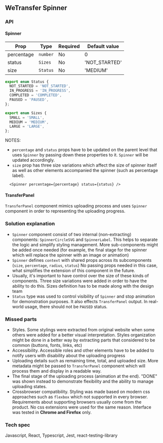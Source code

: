 ## WeTransfer Spinner

### API

#### Spinner
| Prop       | Type             | Required | Default value  |
| ---------- | ---------------- | -------- | -------------- |
| percentage | `number`         | No       | 0              |
| status     | `Sizes`          | No       | 'NOT_STARTED'  |
| size       | `Status`         | No       | 'MEDIUM'       |


```ts
export enum Status {
  NOT_STARTED = 'NOT_STARTED',
  IN_PROGRESS = 'IN_PROGRESS',
  COMPLETED = 'COMPLETED',
  PAUSED = 'PAUSED',
};

export enum Sizes {
  SMALL = 'SMALL',
  MEDIUM = 'MEDIUM',
  LARGE = 'LARGE',
};
```

NOTES:

* `percentage` and `status` props have to be updated on the parent level that
uses `Spinner` by passing down these properties to it. `Spinner` will be updated accordingly.
* `size` prop has three size variations which affect the size of spinner itself
as well as other elements accompanied the spinner (such as percentage label).

```tsx
  <Spinner percentage={percentage} status={status} />
```

#### TransferPanel
`TransferPanel` component mimics uploading process and uses `Spinner` component
in order to representing the uploading progress.


### Solution explanation
* `Spinner` component consist of two internal (non-extracting) components: `SpinnerCircleSVG` and `SpinnerLabel`.
This helps to separate the logic and simplify styling management. More sub-components might be added once needed (for example, the final stage for the spinner which will replace the spinner with an image or animation)
* `Spinner` defines `context` with shared props across its subcomponents (`size`, `percentage`, `radius`, `status`)
No passing props needed in this case, what simplifies the extension of this component in the future.
* Usually, it's important to have control over the size of these kinds of components. Three size variations were added in order to have the ability to do this. Sizes definition has to be made along with the design team
* `Status` type was used to control visibility of `Spinner` and stop animation for demonstration purposes. It also effects `TransferPanel` output. In real-world usage, there should not be `PAUSED` status.

### Missed parts
* Styles. Some stylings were extracted from original website when some others were added for a better visual interpretation.
Styles organization might be done in a better way by extracting parts that considered to be common (buttons, fonts, links, etc)
* Accessibility. Accessible roles and other elements have to be added to notify users with disability about the uploading progress
* Uploading details such as remaining time, total, and uploaded size. More metadata might be passed to `TransferPanel` component which will process them and display in a readable way.
* The final stage of the uploading process (animation at the end). "DONE" was shown instead to demonstrate flexibility and the ability to manage uploading states.
* Crossbrowser compatibility. Styling was made based on modern css approaches such as `flexbox` which not supported in every browser. Requirements about supporting browsers usually come from the product. No css extensions were used for the same reason. Interface was tested in __Chrome and Firefox__ only.

### Tech spec
Javascript, React, Typescript, Jest, react-testing-library
